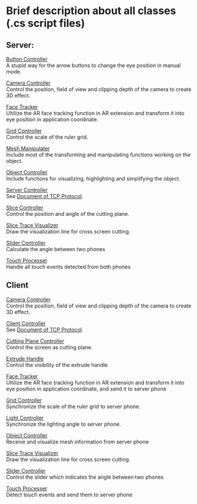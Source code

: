 # Brief description about all classes (.cs script files)

## Server:

[Button Controller](Server/Assets/Scripts/ButtonController.cs)  
A stupid way for the arrow buttons to change the eye position in manual mode.

[Camera Controller](Server/Assets/Scripts/CameraController.cs)  
Control the position, field of view and clipping depth of the camera to create 3D effect.

[Face Tracker](Server/Assets/Scripts/FaceTracker.cs)  
Ultilize the AR face tracking function in AR extension and transform it into eye position in application coordinate.

[Grid Controller](Server/Assets/Scripts/GridController.cs)  
Control the scale of the ruler grid.

[Mesh Manipulater](Server/Assets/Scripts/MeshManipulator.cs)  
Include most of the transforming and manipulating functions working on the object.

[Object Controller](Server/Assets/Scripts/ObjectController.cs)  
Include functions for visualizing, highlighting and simplifying the object.

[Server Controller](Server/Assets/Scripts/ServerController.cs)  
See [Document of TCP Protocol](Protocol.md).

[Slice Controller](Server/Assets/Scripts/SliceController.cs)  
Control the position and angle of the cutting plane.

[Slice Trace Visualizer](Server/Assets/Scripts/SliceTraceVisualizer.cs)  
Draw the visualization line for cross screen cutting.

[Slider Controller](Server/Assets/Scripts/SliderController.cs)  
Calculate the angle between two phones

[Touch Processer](Server/Assets/Scripts/TouchProcessor.cs)  
Handle all touch events detected from both phones

## Client

[Camera Controller](Server/Assets/Scripts/CameraController.cs)  
Control the position, field of view and clipping depth of the camera to create 3D effect.

[Client Controller](Server/Assets/Scripts/ClientController.cs)  
See [Document of TCP Protocol](Protocol.md).

[Cutting Plane Controller](Server/Assets/Scripts/CuttingPlaneController.cs)  
Control the screen as cutting plane.

[Extrude Handle](Server/Assets/Scripts/ExtrudeHandle.cs)  
Control the visibility of the extrude handle

[Face Tracker](Server/Assets/Scripts/FaceTracker.cs)  
Ultilize the AR face tracking function in AR extension and transform it into eye position in application coordinate, and send it to server phone

[Grid Controller](Server/Assets/Scripts/GridController.cs)  
Synchronize the scale of the ruler grid to server phone.

[Light Controller](Server/Assets/Scripts/LightController.cs)  
Synchronize the lighting angle to server phone.

[Object Controller](Server/Assets/Scripts/ObjectController.cs)  
Receive and visualize mesh information from server phone

[Slice Trace Visualizer](Server/Assets/Scripts/SliceTraceVisualizer.cs)  
Draw the visualization line for cross screen cutting.

[Slider Controller](Server/Assets/Scripts/SliderController.cs)  
Control the slider which indicates the angle between two phones

[Touch Processer](Server/Assets/Scripts/TouchProcessor.cs)  
Detect touch events and send them to server phone